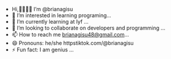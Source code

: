 -  Hi,👋👋👋👋 I’m @brianagisu
- 👀 I’m interested in learning programing...
- 🌱 I’m currently learning at  Iyf ...
- 💞️ I’m looking to collaborate on developers and programming ...
- 📫 How to reach me brianagisu48@gmail.com...
- 😄 Pronouns: he/she httpstiktok.com/@brianagisu
- ⚡ Fun fact: I am  genius ...

<!---
brianagisu/brianagisu is a ✨ special ✨ repository because its `README.md` (this file) appears on your GitHub profile.
You can click the Preview link to take a look at your changes.
--->
